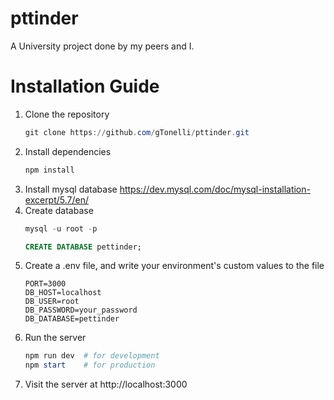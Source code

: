 # pttinder
A University project done by my peers and I.

# Installation Guide

1. Clone the repository
    ```powershell
    git clone https://github.com/gTonelli/pttinder.git
    ```
2. Install dependencies
    ```powershell
    npm install
    ```
3. Install mysql database
   https://dev.mysql.com/doc/mysql-installation-excerpt/5.7/en/
4. Create database
    ```powershell
    mysql -u root -p
    ```
    ```sql
    CREATE DATABASE pettinder;
    ```
5. Create a .env file, and write your environment's custom values to the file
    ```env
    PORT=3000
    DB_HOST=localhost
    DB_USER=root
    DB_PASSWORD=your_password
    DB_DATABASE=pettinder
    ```
6. Run the server
    ```powershell
    npm run dev  # for development
    npm start    # for production
    ```
7. Visit the server at http://localhost:3000
